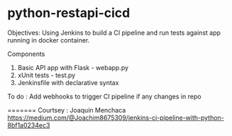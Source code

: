 # python-restapi-cicd

Objectives: Using Jenkins to build a CI pipeline and run tests against app running in docker container.

Components
1. Basic API app with Flask - webapp.py
2. xUnit tests - test.py
3. Jenkinsfile with declarative syntax 

To do :
 Add webhooks to trigger CI pipeline if any changes in repo
 
=======
Courtsey : Joaquín Menchaca
https://medium.com/@Joachim8675309/jenkins-ci-pipeline-with-python-8bf1a0234ec3


